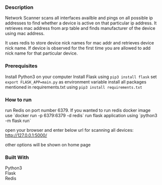 <h3>Description</h3>
Network Scanner scans all interfaces availble and pings on all possible ip addresses to find whether a device is active on that particular ip address. 
It retrieves mac address from arp table and finds manufacturer of the device using mac address. 

It uses redis to store device nick names for mac addr and retrieves device nick name. If device is observed for the first time you are allowed to add nick name for that particular device.

<h3>Prerequisites</h3>
  
  Install Python3 on your computer
  Install Flask using
    `pip3 install flask`
  set `export FLASK_APP=main.py` as environment variable
  install all packages mentioned in requirements.txt using `pip3 install requirements.txt`
    
  
  
 <h3>How to run</h3>
 run Redis on port number 6379. If you wanted to run redis docker image use `docker run -p 6379:6379 -d redis`
 run flask  application using `python3 -m flask run`
 
 open your browser and enter below  url for scanning all devices:
 http://127.0.0.1:5000/
 
 other options will be shown on home page

<h3>Built With</h3>
Python3<br>
Flask<br>
Redis
